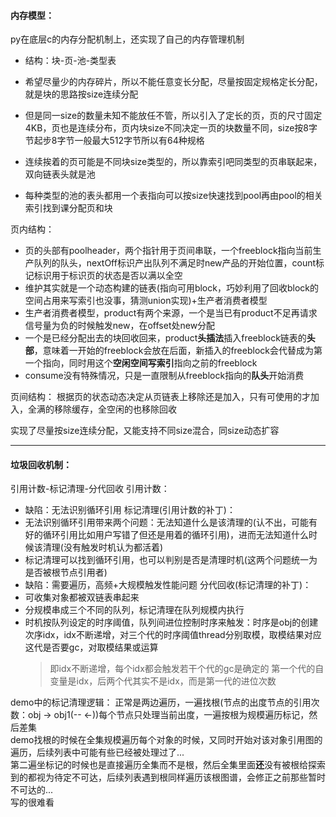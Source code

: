 #### 内存模型：
py在底层c的内存分配机制上，还实现了自己的内存管理机制  
- 结构：块-页-池-类型表

- 希望尽量少的内存碎片，所以不能任意变长分配，尽量按固定规格定长分配，就是块的思路按size连续分配
- 但是同一size的数量未知不能放任不管，所以引入了定长的页，页的尺寸固定4KB，页也是连续分布，页内块size不同决定一页的块数量不同，size按8字节起步8字节一般最大512字节所以有64种规格
- 连续挨着的页可能是不同块size类型的，所以靠索引吧同类型的页串联起来，双向链表头就是池
- 每种类型的池的表头都用一个表指向可以按size快速找到pool再由pool的相关索引找到课分配页和块

页内结构：
- 页的头部有poolheader，两个指针用于页间串联，一个freeblock指向当前生产队列的队头，nextOff标识产出队列不满足时new产品的开始位置，count标记标识用于标识页的状态是否以满以全空
- 维护其实就是一个动态构建的链表(指向可用block，巧妙利用了回收block的空间占用来写索引也没事，猜测union实现)+生产者消费者模型
- 生产者消费者模型，product有两个来源，一个是当已有product不足再请求信号量为负的时候触发new，在offset处new分配
- 一个是已经分配出去的块回收回来，product**头插法**插入freeblock链表的**头部**，意味着一开始的freeblock会放在后面，新插入的freeblock会代替成为第一个指向，同时用这个**空闲空间写索引**指向之前的freeblock
- consume没有特殊情况，只是一直限制从freeblock指向的**队头**开始消费

页间结构：
根据页的状态动态决定从页链表上移除还是加入，只有可使用的才加入，全满的移除缓存，全空闲的也移除回收

实现了尽量按size连续分配，又能支持不同size混合，同size动态扩容

---
#### 垃圾回收机制：
引用计数-标记清理-分代回收
引用计数：
- 缺陷：无法识别循环引用
标记清理(引用计数的补丁)：
- 无法识别循环引用带来两个问题：无法知道什么是该清理的(认不出，可能有好的循环引用比如用户写错了但还是用着的循环引用)，进而无法知道什么时候该清理(没有触发时机认为都活着)
- 标记清理可以找到循环引用，也可以判别是否是清理时机(这两个问题统一为是否被根节点引用者)
- 缺陷：需要遍历，高频+大规模触发性能问题
分代回收(标记清理的补丁)：
- 可收集对象都被双链表串起来
- 分规模串成三个不同的队列，标记清理在队列规模内执行
- 时机按队列设定的时序阈值，队列间进位控制时序来触发：时序是obj的创建次序idx，idx不断递增，对三个代的时序阈值thread分别取模，取模结果对应这代是否要gc，对取模结果或运算
  > 即idx不断递增，每个idx都会触发若干个代的gc是确定的
  > 第一个代的自变量是idx，后两个代其实不是idx，而是第一代的进位次数
  
demo中的标记清理逻辑：
正常是两边遍历，一遍找根(节点的出度节点的引用次数：obj -> obj1(-- <-))每个节点只处理当前出度，一遍按根为规模遍历标记，然后差集  
demo找根的时候在全集规模遍历每个对象的时候，又同时开始对该对象引用图的遍历，后续列表中可能有些已经被处理过了...  
第二遍坐标记的时候也是直接遍历全集而不是根，然后全集里面**还**没有被根给探索到的都视为待定不可达，后续列表遇到根同样遍历该根图谱，会修正之前那些暂时不可达的...  
写的很难看
